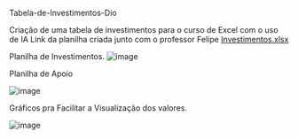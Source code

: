 Tabela-de-Investimentos-Dio

Criação de uma tabela de investimentos para o curso de Excel com o uso de  IA
Link da planilha criada junto com o professor Felipe
[Investimentos.xlsx](https://github.com/user-attachments/files/20647406/Investimentos.xlsx)

Planilha de Investimentos.
![image](https://github.com/user-attachments/assets/e0febc04-da19-49a2-a635-2326234a8141)

Planilha de Apoio

![image](https://github.com/user-attachments/assets/82d47282-a488-489b-a454-84fb1844a1f7)

Gráficos pra Facilitar a Visualização dos valores.

![image](https://github.com/user-attachments/assets/9ab93eba-37a4-4ec2-8bc3-c33e8b5761ae)
